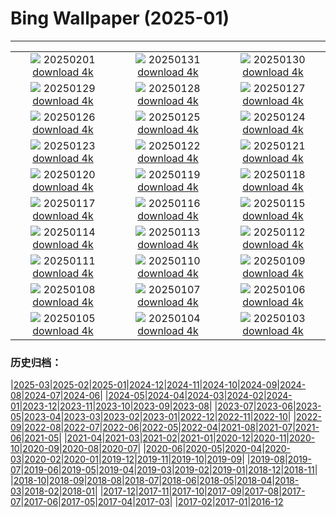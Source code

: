# Bing Wallpaper (2025-01)
**************
| | | |
|:-:|:-:|:-:|
| ![](https://www.bing.com/th?id=OHR.PlainsZebra_PT-BR0179432464_1920x1080.jpg) 20250201 [download 4k](https://www.bing.com/th?id=OHR.PlainsZebra_PT-BR0179432464_UHD.jpg) | ![](https://www.bing.com/th?id=OHR.BaiadosPorcos_PT-BR0532087075_1920x1080.jpg) 20250131 [download 4k](https://www.bing.com/th?id=OHR.BaiadosPorcos_PT-BR0532087075_UHD.jpg) | ![](https://www.bing.com/th?id=OHR.LunarDragon_PT-BR5484555441_1920x1080.jpg) 20250130 [download 4k](https://www.bing.com/th?id=OHR.LunarDragon_PT-BR5484555441_UHD.jpg) |
| ![](https://www.bing.com/th?id=OHR.FlyingOwl_PT-BR5034009033_1920x1080.jpg) 20250129 [download 4k](https://www.bing.com/th?id=OHR.FlyingOwl_PT-BR5034009033_UHD.jpg) | ![](https://www.bing.com/th?id=OHR.CanyonSnow_PT-BR4095354589_1920x1080.jpg) 20250128 [download 4k](https://www.bing.com/th?id=OHR.CanyonSnow_PT-BR4095354589_UHD.jpg) | ![](https://www.bing.com/th?id=OHR.FrostedBeech_PT-BR2068604489_1920x1080.jpg) 20250127 [download 4k](https://www.bing.com/th?id=OHR.FrostedBeech_PT-BR2068604489_UHD.jpg) |
| ![](https://www.bing.com/th?id=OHR.DiaBossaNova_PT-BR0445068072_1920x1080.jpg) 20250126 [download 4k](https://www.bing.com/th?id=OHR.DiaBossaNova_PT-BR0445068072_UHD.jpg) | ![](https://www.bing.com/th?id=OHR.IcelandGeyser_PT-BR7544029151_1920x1080.jpg) 20250125 [download 4k](https://www.bing.com/th?id=OHR.IcelandGeyser_PT-BR7544029151_UHD.jpg) | ![](https://www.bing.com/th?id=OHR.DeerValley_PT-BR5923655325_1920x1080.jpg) 20250124 [download 4k](https://www.bing.com/th?id=OHR.DeerValley_PT-BR5923655325_UHD.jpg) |
| ![](https://www.bing.com/th?id=OHR.PetraMonastery_PT-BR6925888778_1920x1080.jpg) 20250123 [download 4k](https://www.bing.com/th?id=OHR.PetraMonastery_PT-BR6925888778_UHD.jpg) | ![](https://www.bing.com/th?id=OHR.DutchSquirrel_PT-BR7430673566_1920x1080.jpg) 20250122 [download 4k](https://www.bing.com/th?id=OHR.DutchSquirrel_PT-BR7430673566_UHD.jpg) | ![](https://www.bing.com/th?id=OHR.NapoliPizza_PT-BR8534903906_1920x1080.jpg) 20250121 [download 4k](https://www.bing.com/th?id=OHR.NapoliPizza_PT-BR8534903906_UHD.jpg) |
| ![](https://www.bing.com/th?id=OHR.NeptunesGrotto_PT-BR9754491184_1920x1080.jpg) 20250120 [download 4k](https://www.bing.com/th?id=OHR.NeptunesGrotto_PT-BR9754491184_UHD.jpg) | ![](https://www.bing.com/th?id=OHR.WhiteSandsNP_PT-BR5756772005_1920x1080.jpg) 20250119 [download 4k](https://www.bing.com/th?id=OHR.WhiteSandsNP_PT-BR5756772005_UHD.jpg) | ![](https://www.bing.com/th?id=OHR.PelicanPortrait_PT-BR0622364718_1920x1080.jpg) 20250118 [download 4k](https://www.bing.com/th?id=OHR.PelicanPortrait_PT-BR0622364718_UHD.jpg) |
| ![](https://www.bing.com/th?id=OHR.PinnaclesPeaks_PT-BR1043285861_1920x1080.jpg) 20250117 [download 4k](https://www.bing.com/th?id=OHR.PinnaclesPeaks_PT-BR1043285861_UHD.jpg) | ![](https://www.bing.com/th?id=OHR.TrancosoPraia_PT-BR2050297915_1920x1080.jpg) 20250116 [download 4k](https://www.bing.com/th?id=OHR.TrancosoPraia_PT-BR2050297915_UHD.jpg) | ![](https://www.bing.com/th?id=OHR.CadizSpain_PT-BR3104311078_1920x1080.jpg) 20250115 [download 4k](https://www.bing.com/th?id=OHR.CadizSpain_PT-BR3104311078_UHD.jpg) |
| ![](https://www.bing.com/th?id=OHR.CoastalWales_PT-BR5316082485_1920x1080.jpg) 20250114 [download 4k](https://www.bing.com/th?id=OHR.CoastalWales_PT-BR5316082485_UHD.jpg) | ![](https://www.bing.com/th?id=OHR.AniversarioBelem_PT-BR6953225578_1920x1080.jpg) 20250113 [download 4k](https://www.bing.com/th?id=OHR.AniversarioBelem_PT-BR6953225578_UHD.jpg) | ![](https://www.bing.com/th?id=OHR.MeknesMorocco_PT-BR7456607348_1920x1080.jpg) 20250112 [download 4k](https://www.bing.com/th?id=OHR.MeknesMorocco_PT-BR7456607348_UHD.jpg) |
| ![](https://www.bing.com/th?id=OHR.BubbleLake_PT-BR9346398938_1920x1080.jpg) 20250111 [download 4k](https://www.bing.com/th?id=OHR.BubbleLake_PT-BR9346398938_UHD.jpg) | ![](https://www.bing.com/th?id=OHR.NamibiaDunes_PT-BR5749717911_1920x1080.jpg) 20250110 [download 4k](https://www.bing.com/th?id=OHR.NamibiaDunes_PT-BR5749717911_UHD.jpg) | ![](https://www.bing.com/th?id=OHR.DiaNacionaldoFotografo_PT-BR5093198767_1920x1080.jpg) 20250109 [download 4k](https://www.bing.com/th?id=OHR.DiaNacionaldoFotografo_PT-BR5093198767_UHD.jpg) |
| ![](https://www.bing.com/th?id=OHR.BouldersNZ_PT-BR5423530847_1920x1080.jpg) 20250108 [download 4k](https://www.bing.com/th?id=OHR.BouldersNZ_PT-BR5423530847_UHD.jpg) | ![](https://www.bing.com/th?id=OHR.RavennaBasilica_PT-BR5657717935_1920x1080.jpg) 20250107 [download 4k](https://www.bing.com/th?id=OHR.RavennaBasilica_PT-BR5657717935_UHD.jpg) | ![](https://www.bing.com/th?id=OHR.PlumParakeet_PT-BR4715109832_1920x1080.jpg) 20250106 [download 4k](https://www.bing.com/th?id=OHR.PlumParakeet_PT-BR4715109832_UHD.jpg) |
| ![](https://www.bing.com/th?id=OHR.VietnamFalls_PT-BR3430655242_1920x1080.jpg) 20250105 [download 4k](https://www.bing.com/th?id=OHR.VietnamFalls_PT-BR3430655242_UHD.jpg) | ![](https://www.bing.com/th?id=OHR.TolkienOxford_PT-BR2782448271_1920x1080.jpg) 20250104 [download 4k](https://www.bing.com/th?id=OHR.TolkienOxford_PT-BR2782448271_UHD.jpg) | ![](https://www.bing.com/th?id=OHR.ArdezSwitzerland_PT-BR2038942515_1920x1080.jpg) 20250103 [download 4k](https://www.bing.com/th?id=OHR.ArdezSwitzerland_PT-BR2038942515_UHD.jpg) |

### 历史归档：

|[2025-03](/../2025-03/2025-03.md)|[2025-02](/../2025-02/2025-02.md)|[2025-01](/2025-01.md)|[2024-12](/../2024-12/2024-12.md)|[2024-11](/../2024-11/2024-11.md)|[2024-10](/../2024-10/2024-10.md)|[2024-09](/../2024-09/2024-09.md)|[2024-08](/../2024-08/2024-08.md)|[2024-07](/../2024-07/2024-07.md)|[2024-06](/../2024-06/2024-06.md)|
|[2024-05](/../2024-05/2024-05.md)|[2024-04](/../2024-04/2024-04.md)|[2024-03](/../2024-03/2024-03.md)|[2024-02](/../2024-02/2024-02.md)|[2024-01](/../2024-01/2024-01.md)|[2023-12](/../2023-12/2023-12.md)|[2023-11](/../2023-11/2023-11.md)|[2023-10](/../2023-10/2023-10.md)|[2023-09](/../2023-09/2023-09.md)|[2023-08](/../2023-08/2023-08.md)|
|[2023-07](/../2023-07/2023-07.md)|[2023-06](/../2023-06/2023-06.md)|[2023-05](/../2023-05/2023-05.md)|[2023-04](/../2023-04/2023-04.md)|[2023-03](/../2023-03/2023-03.md)|[2023-02](/../2023-02/2023-02.md)|[2023-01](/../2023-01/2023-01.md)|[2022-12](/../2022-12/2022-12.md)|[2022-11](/../2022-11/2022-11.md)|[2022-10](/../2022-10/2022-10.md)|
|[2022-09](/../2022-09/2022-09.md)|[2022-08](/../2022-08/2022-08.md)|[2022-07](/../2022-07/2022-07.md)|[2022-06](/../2022-06/2022-06.md)|[2022-05](/../2022-05/2022-05.md)|[2022-04](/../2022-04/2022-04.md)|[2021-08](/../2021-08/2021-08.md)|[2021-07](/../2021-07/2021-07.md)|[2021-06](/../2021-06/2021-06.md)|[2021-05](/../2021-05/2021-05.md)|
|[2021-04](/../2021-04/2021-04.md)|[2021-03](/../2021-03/2021-03.md)|[2021-02](/../2021-02/2021-02.md)|[2021-01](/../2021-01/2021-01.md)|[2020-12](/../2020-12/2020-12.md)|[2020-11](/../2020-11/2020-11.md)|[2020-10](/../2020-10/2020-10.md)|[2020-09](/../2020-09/2020-09.md)|[2020-08](/../2020-08/2020-08.md)|[2020-07](/../2020-07/2020-07.md)|
|[2020-06](/../2020-06/2020-06.md)|[2020-05](/../2020-05/2020-05.md)|[2020-04](/../2020-04/2020-04.md)|[2020-03](/../2020-03/2020-03.md)|[2020-02](/../2020-02/2020-02.md)|[2020-01](/../2020-01/2020-01.md)|[2019-12](/../2019-12/2019-12.md)|[2019-11](/../2019-11/2019-11.md)|[2019-10](/../2019-10/2019-10.md)|[2019-09](/../2019-09/2019-09.md)|
|[2019-08](/../2019-08/2019-08.md)|[2019-07](/../2019-07/2019-07.md)|[2019-06](/../2019-06/2019-06.md)|[2019-05](/../2019-05/2019-05.md)|[2019-04](/../2019-04/2019-04.md)|[2019-03](/../2019-03/2019-03.md)|[2019-02](/../2019-02/2019-02.md)|[2019-01](/../2019-01/2019-01.md)|[2018-12](/../2018-12/2018-12.md)|[2018-11](/../2018-11/2018-11.md)|
|[2018-10](/../2018-10/2018-10.md)|[2018-09](/../2018-09/2018-09.md)|[2018-08](/../2018-08/2018-08.md)|[2018-07](/../2018-07/2018-07.md)|[2018-06](/../2018-06/2018-06.md)|[2018-05](/../2018-05/2018-05.md)|[2018-04](/../2018-04/2018-04.md)|[2018-03](/../2018-03/2018-03.md)|[2018-02](/../2018-02/2018-02.md)|[2018-01](/../2018-01/2018-01.md)|
|[2017-12](/../2017-12/2017-12.md)|[2017-11](/../2017-11/2017-11.md)|[2017-10](/../2017-10/2017-10.md)|[2017-09](/../2017-09/2017-09.md)|[2017-08](/../2017-08/2017-08.md)|[2017-07](/../2017-07/2017-07.md)|[2017-06](/../2017-06/2017-06.md)|[2017-05](/../2017-05/2017-05.md)|[2017-04](/../2017-04/2017-04.md)|[2017-03](/../2017-03/2017-03.md)|
|[2017-02](/../2017-02/2017-02.md)|[2017-01](/../2017-01/2017-01.md)|[2016-12](/../2016-12/2016-12.md)